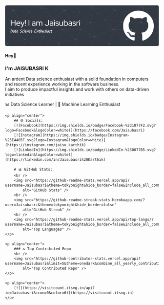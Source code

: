 ![Jaisubasri](./github-header-image.png)

#### Hey👋
### I'm JAISUBASRI K

An ardent Data science enthusiast with a solid foundation in computers<br>and recent experience working in the software business.<br>I aim to produce impactful insights and work with others on data-driven initiatives

📊 Data Science Learner | 🤖 Machine Learning Enthusiast 


<!DOCTYPE html>
<html lang="en">

<head>
    <meta charset="UTF-8">
    <meta http-equiv="X-UA-Compatible" content="IE=edge">
    <meta name="viewport" content="width=device-width, initial-scale=1.0">
    <title>GitHub Profile</title>
</head>

<body>

    <p align="center">
        ## 🌐 Socials:
        [![Facebook](https://img.shields.io/badge/Facebook-%231877F2.svg?logo=Facebook&logoColor=white)](https://facebook.com/Jaisubasri)
        [![Instagram](https://img.shields.io/badge/Instagram-%23E4405F.svg?logo=Instagram&logoColor=white)](https://instagram.com/jaisu_karthik)
        [![LinkedIn](https://img.shields.io/badge/LinkedIn-%230077B5.svg?logo=linkedin&logoColor=white)](https://linkedin.com/in/Jaisubasri%20Karthik)

        # 📊 GitHub Stats:
        <br />
        <img src="https://github-readme-stats.vercel.app/api?username=Jaisubasri&theme=tokyonight&hide_border=false&include_all_commits=false&count_private=false"
            alt="GitHub Stats" />
        <br />
        <img src="https://github-readme-streak-stats.herokuapp.com/?user=Jaisubasri&theme=tokyonight&hide_border=false"
            alt="GitHub Streak" />
        <br />
        <img src="https://github-readme-stats.vercel.app/api/top-langs/?username=Jaisubasri&theme=tokyonight&hide_border=false&include_all_commits=false&count_private=false&layout=compact"
            alt="Top Languages" />
    </p>

    <p align="center">
        ### 🔝 Top Contributed Repo
        <br />
        <img src="https://github-contributor-stats.vercel.app/api?username=Jaisubasri&limit=5&theme=onedark&combine_all_yearly_contributions=true"
            alt="Top Contributed Repo" />
    </p>
    
    <p align="center">
        [![](https://visitcount.itsvg.in/api?id=Jaisubasri&icon=0&color=6)](https://visitcount.itsvg.in)
    </p>

</body>

</html>
